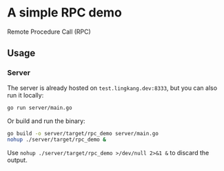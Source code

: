 # A simple RPC demo

Remote Procedure Call (RPC)

## Usage

### Server

The server is already hosted on `test.lingkang.dev:8333`, but you can also run it locally:

```bash
go run server/main.go
```

Or build and run the binary:

```bash
go build -o server/target/rpc_demo server/main.go
nohup ./server/target/rpc_demo &
```

Use `nohup ./server/target/rpc_demo >/dev/null 2>&1 &` to discard the output.
